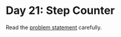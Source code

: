 # Day 21: Step Counter

Read the [problem statement](https://adventofcode.com/2023/day/21) carefully.